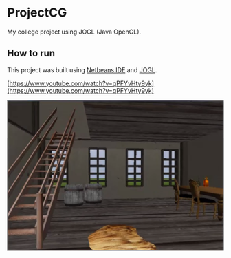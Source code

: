 # ProjectCG
My college project using JOGL (Java OpenGL).

## How to run

This project was built using [Netbeans IDE](https://netbeans.org) and [JOGL](http://jogamp.org/jogl/www/).

[https://www.youtube.com/watch?v=qPFYvHty9yk](https://www.youtube.com/watch?v=qPFYvHty9yk)

![img](img.png)
